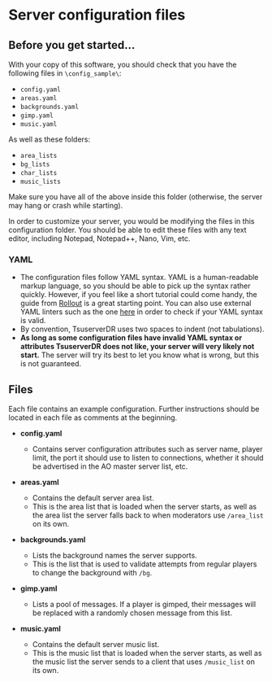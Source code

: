 # Server configuration files

## Before you get started...
With your copy of this software, you should check that you have the following files in `\config_sample\`:

* `config.yaml`
* `areas.yaml`
* `backgrounds.yaml`
* `gimp.yaml`
* `music.yaml`

As well as these folders:

* `area_lists`
* `bg_lists`
* `char_lists`
* `music_lists`

Make sure you have all of the above inside this folder (otherwise, the server may hang or crash while starting).

In order to customize your server, you would be modifying the files in this configuration folder. You should be able to edit these files with any text editor, including Notepad, Notepad++, Nano, Vim, etc.

### YAML

* The configuration files follow YAML syntax. YAML is a human-readable markup language, so you should be able to pick up the syntax rather quickly. However, if you feel like a short tutorial could come handy, the guide from [Rollout](https://rollout.io/blog/yaml-tutorial-everything-you-need-get-started/) is a great starting point. You can also use external YAML linters such as the one [here](https://codebeautify.org/yaml-validator) in order to check if your YAML syntax is valid.
* By convention, TsuserverDR uses two spaces to indent (not tabulations).
* **As long as some configuration files have invalid YAML syntax or attributes TsuserverDR does not like, your server will very likely not start.** The server will try its best to let you know what is wrong, but this is not guaranteed.

## Files

Each file contains an example configuration. Further instructions should be located in each file as comments at the beginning.

* **config.yaml**
    - Contains server configuration attributes such as server name, player limit, the port it should use to listen to  connections, whether it should be advertised in the AO master server list, etc.

* **areas.yaml**
    - Contains the default server area list.
    - This is the area list that is loaded when the server starts, as well as the area list the server falls back to when moderators use `/area_list` on its own.

* **backgrounds.yaml**
    - Lists the background names the server supports.
    - This is the list that is used to validate attempts from regular players to change the background with `/bg`.

* **gimp.yaml**
    - Lists a pool of messages. If a player is gimped, their messages will be replaced with a randomly chosen message from this list.

* **music.yaml**
    - Contains the default server music list.
    - This is the music list that is loaded when the server starts, as well as the music list the server sends to a client that uses `/music_list` on its own.
